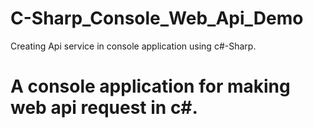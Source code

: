 # C-Sharp_Console_Web_Api_Demo
Creating Api service in console application using c#-Sharp.



# A console application for making web api request in c#.
